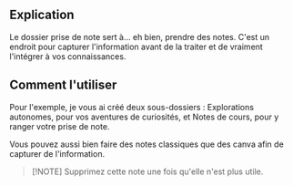 ## Explication
Le dossier prise de note sert à… eh bien, prendre des notes.
C'est un endroit pour capturer l'information avant de la traiter et de vraiment l'intégrer à vos connaissances.

## Comment l'utiliser
Pour l'exemple, je vous ai créé deux sous-dossiers : Explorations autonomes, pour vos aventures de curiosités, et Notes de cours, pour y ranger votre prise de note.

Vous pouvez aussi bien faire des notes classiques que des canva afin de capturer de l'information.

> [!NOTE] Supprimez cette note une fois qu'elle n'est plus utile.
